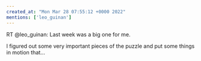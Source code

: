 ```yaml
---
created_at: "Mon Mar 28 07:55:12 +0000 2022"
mentions: ['leo_guinan']
---
```


RT @leo_guinan: Last week was a big one for me.

I figured out some very important pieces of the puzzle and put some things in motion that…